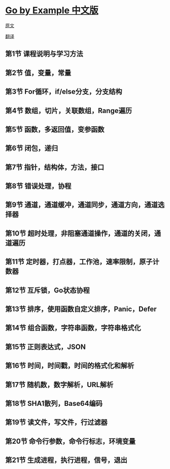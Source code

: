 # [Go by Example 中文版](https://www.shiyanlou.com/courses/485)

[原文](https://gobyexample.com)

[翻译](http://gobyexample.everyx.in/)

## 第1节 课程说明与学习方法

## 第2节 值，变量，常量

## 第3节 For循环，if/else分支，分支结构

## 第4节 数组，切片，关联数组，Range遍历

## 第5节 函数，多返回值，变参函数

## 第6节 闭包，递归

## 第7节 指针，结构体，方法，接口

## 第8节 错误处理，协程

## 第9节 通道，通道缓冲，通道同步，通道方向，通道选择器

## 第10节 超时处理，非阻塞通道操作，通道的关闭，通道遍历

## 第11节 定时器，打点器，工作池，速率限制，原子计数器

## 第12节 互斥锁，Go状态协程

## 第13节 排序，使用函数自定义排序，Panic，Defer

## 第14节 组合函数，字符串函数，字符串格式化

## 第15节 正则表达式，JSON

## 第16节 时间，时间戳，时间的格式化和解析

## 第17节 随机数，数字解析，URL解析

## 第18节 SHA1散列，Base64编码

## 第19节 读文件，写文件，行过滤器

## 第20节 命令行参数，命令行标志，环境变量

## 第21节 生成进程，执行进程，信号，退出
